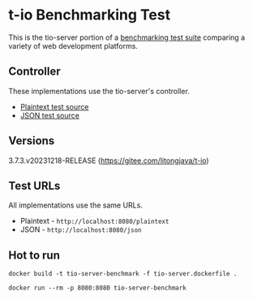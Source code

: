 # t-io Benchmarking Test

This is the tio-server portion of a [benchmarking test suite](../) comparing a variety of web development platforms.

## Controller

These implementations use the tio-server's controller.
* [Plaintext test source](src/main/java/com/litongjava/tio/http/server/controller/IndexController.java)
* [JSON test source](src/main/java/com/litongjava/tio/http/server/controller/IndexController.java)


## Versions
3.7.3.v20231218-RELEASE (https://gitee.com/litongjava/t-io)

## Test URLs

All implementations use the same URLs.

 * Plaintext - `http://localhost:8080/plaintext`
 * JSON - `http://localhost:8080/json`
 
 ## Hot to run
 ```
 docker build -t tio-server-benchmark -f tio-server.dockerfile .
```

```
docker run --rm -p 8080:8080 tio-server-benchmark
```